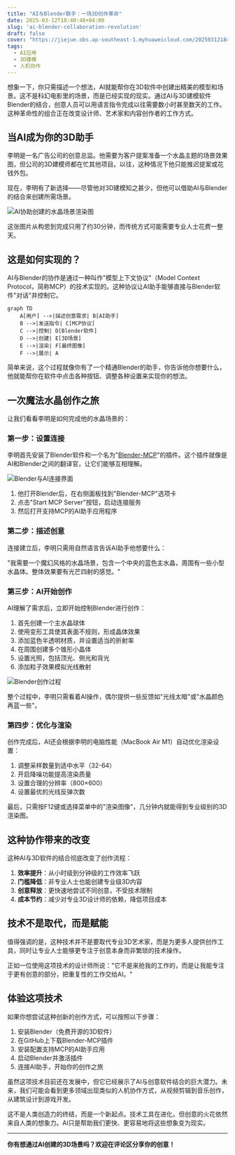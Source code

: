 ```yaml
---
title: "AI与Blender联手：一场3D创作革命"
date: 2025-03-12T18:40:48+04:00
slug: 'ai-blender-collaboration-revolution'
draft: false
cover: "https://jiejue.obs.ap-southeast-1.myhuaweicloud.com/20250312184651169.webp"
tags:
  - AI应用
  - 3D建模
  - 人机协作
---
```


想象一下，你只需描述一个想法，AI就能帮你在3D软件中创建出精美的模型和场景。这不是科幻电影里的场景，而是已经实现的现实。通过AI与3D建模软件Blender的结合，创意人员可以用语言指令完成以往需要数小时甚至数天的工作。这种革命性的组合正在改变设计师、艺术家和内容创作者的工作方式。

<!--more-->

## 当AI成为你的3D助手

李明是一名广告公司的创意总监。他需要为客户提案准备一个水晶主题的场景效果图，但公司的3D建模师都在忙其他项目。以往，这种情况下他只能推迟提案或花钱外包。

现在，李明有了新选择——尽管他对3D建模知之甚少，但他可以借助AI与Blender的结合来创建所需场景。

![AI协助创建的水晶场景渲染图](https://jiejue.obs.ap-southeast-1.myhuaweicloud.com/20250312184915037.webp)

这张图片从构思到完成只用了约30分钟，而传统方式可能需要专业人士花费一整天。

## 这是如何实现的？

AI与Blender的协作是通过一种叫作"模型上下文协议"（Model Context Protocol，简称MCP）的技术实现的。这种协议让AI助手能够直接与Blender软件"对话"并控制它。

```mermaid
graph TD
    A[用户] -->|描述创意需求| B[AI助手]
    B -->|发送指令| C[MCP协议]
    C -->|控制| D[Blender软件]
    D -->|创建| E[3D场景]
    E -->|渲染| F[最终图像]
    F -->|展示| A
```

简单来说，这个过程就像你有了一个精通Blender的助手，你告诉他你想要什么，他就能帮你在软件中点击各种按钮、调整各种设置来实现你的想法。

## 一次魔法水晶创作之旅

让我们看看李明是如何完成他的水晶场景的：

### 第一步：设置连接

李明首先安装了Blender软件和一个名为"[Blender-MCP](https://github.com/ahujasid/blender-mcp)"的插件。这个插件就像是AI和Blender之间的翻译官，让它们能够互相理解。

![Blender与AI连接界面](https://jiejue.obs.ap-southeast-1.myhuaweicloud.com/20250312184816017.webp)

1. 他打开Blender后，在右侧面板找到"Blender-MCP"选项卡
2. 点击"Start MCP Server"按钮，启动连接服务
3. 然后打开支持MCP的AI助手应用程序

### 第二步：描述创意

连接建立后，李明只需用自然语言告诉AI助手他想要什么：

"我需要一个魔幻风格的水晶场景，包含一个中央的蓝色主水晶，周围有一些小型水晶体。整体效果要有光芒四射的感觉。"

### 第三步：AI开始创作

AI理解了需求后，立即开始控制Blender进行创作：

1. 首先创建一个主水晶球体
2. 使用变形工具使其表面不规则，形成晶体效果
3. 添加蓝色半透明材质，并设置适当的折射率
4. 在周围创建多个锥形小晶体
5. 设置光照，包括顶光、侧光和背光
6. 添加粒子效果模拟光线散射

![Blender创作过程](https://jiejue.obs.ap-southeast-1.myhuaweicloud.com/20250312184847230.webp)

整个过程中，李明只需看着AI操作，偶尔提供一些反馈如"光线太暗"或"水晶颜色再蓝一些"。

### 第四步：优化与渲染

创作完成后，AI还会根据李明的电脑性能（MacBook Air M1）自动优化渲染设置：

1. 调整采样数量到适中水平（32-64）
2. 开启降噪功能提高渲染质量
3. 设置合理的分辨率（800×600）
4. 设置最优的光线反弹次数

最后，只需按F12键或选择菜单中的"渲染图像"，几分钟内就能得到专业级别的3D渲染图。

## 这种协作带来的改变

这种AI与3D软件的结合彻底改变了创作流程：

1. **效率提升**：从小时级到分钟级的工作效率飞跃
2. **门槛降低**：非专业人士也能创建专业级3D内容
3. **创意释放**：更快速地尝试不同创意，不受技术限制
4. **成本节约**：减少对专业3D设计师的依赖，降低项目成本

## 技术不是取代，而是赋能

值得强调的是，这种技术并不是要取代专业3D艺术家，而是为更多人提供创作工具，同时让专业人士能够更专注于创意本身而非繁琐的技术操作。

正如一位使用这项技术的设计师所说："它不是来抢我的工作的，而是让我能专注于更有创意的部分，把重复性的工作交给AI。"

## 体验这项技术

如果你想尝试这种创新的创作方式，可以按照以下步骤：

1. 安装Blender（免费开源的3D软件）
2. 在GitHub上下载Blender-MCP插件
3. 安装配置支持MCP的AI助手应用
4. 启动Blender并激活插件
5. 连接AI助手，开始你的创作之旅

虽然这项技术目前还在发展中，但它已经展示了AI与创意软件结合的巨大潜力。未来，我们可能会看到更多领域出现类似的人机协作方式，从视频剪辑到音乐创作，从建筑设计到游戏开发。

这不是人类创造力的终结，而是一个新起点。技术工具在进化，但创意的火花依然来自人类的想象力。AI只是帮助我们更快、更容易地将这些想象变为现实。

---

**你有想通过AI创建的3D场景吗？欢迎在评论区分享你的创意！**
